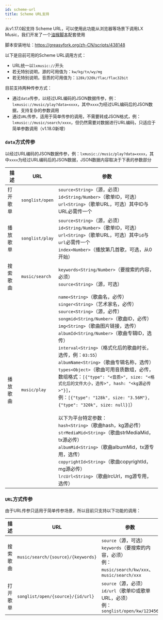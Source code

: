 ```yaml
---
id: scheme-url
title: Scheme URL支持
---
```



从v1.17.0起支持 Scheme URL，可以使用此功能从浏览器等场景下调用LX Music，我们开发了一个[油猴脚本](https://github.com/lyswhut/lx-music-script#readme)配套使用

脚本安装地址：<https://greasyfork.org/zh-CN/scripts/438148>

以下是目前可用的Scheme URL调用方式：

- URL统一以`lxmusic://`开头
- 若无特别说明，源的可用值为：`kw/kg/tx/wy/mg`
- 若无特别说明，音质的可用值为：`128k/320k/flac/flac32bit`

目前支持两种传参方式：

- 通过`data`传参，以经过URL编码的JSON数据传参，例：`lxmusic://music/play?data=xxxx`，其中`xxxx`为经过URL编码后的JSON数据，支持复杂的参数调用
- 通过`URL`传参，适用于简单传参的调用，不需要转成JSON格式，例：`lxmusic://music/search/xxxx`，但仍然需要对数据进行URL编码，只适应于简单参数调用（v1.18.0新增）

### `data`方式传参

以经过URL编码的JSON数据传参，例：`lxmusic://music/play?data=xxxx`，其中`xxxx`为经过URL编码后的JSON数据，JSON数据内容取决于下表的参数部分

| 描述 | URL | 参数
| --- | --- | ---
| 打开歌单 | `songlist/open` | `source<String>`（源，必须）<br />`id<String/Number>`（歌单ID，可选）<br />`url<String>`（歌单URL，可选）其中ID与URL必需传一个
| 播放歌单 | `songlist/play` | `source<String>`（源，必须）<br />`id<String/Number>`（歌单ID，可选）<br />`url<String>`（歌单URL，可选）其中`id`与`url`必需传一个<br />`index<Number>`（播放第几首歌，可选，从0开始）
| 搜索歌曲 | `music/search` | `keywords<String/Number>`（要搜索的内容，必须）<br />`source<String>`（源，可选）
| 播放歌曲 | `music/play` | `name<String>`（歌曲名，必传）<br />`singer<String>`（艺术家名，必传）<br />`source<String>`（源，必传）<br />`songmid<String/Number>`（歌曲ID，必传）<br />`img<String>`（歌曲图片链接，选传）<br />`albumId<String/Number>`（歌曲专辑ID，选传）<br />`interval<String>`（格式化后的歌曲时长，选传，例：`03:55`）<br />`albumName<String>`（歌曲专辑名称，选传）<br />`types<Object>`（歌曲可用音质数组，必传，<br />数组格式：`[{"type": "<音质>", size: "<格式化后的文件大小，选传>", hash: "<kg源必传>"}]`，<br />例：`[{"type": "128k", size: "3.56M"}, {"type": "320k", size: null}]`）<br /><br />以下为平台特定参数：<br />`hash<String>`（歌曲hash，kg源必传）<br />`strMediaMid<String>`（歌曲strMediaMid，tx源必传）<br />`albumMid<String>`（歌曲albumMid，tx源专用，选传）<br />`copyrightId<String>`（歌曲copyrightId，mg源必传）<br />`lrcUrl<String>`（歌曲lrcUrl，mg源专用，选传）

### `URL`方式传参

由于URL传参只适用于简单传参场景，所以目前只支持以下功能的调用：

| 描述 | URL | 参数
| --- | --- | ---
| 搜索歌曲 | `music/search/{source}/{keywords}` | `source`（源，可选）<br />`keywords`（要搜索的内容，必须）<br />例：`music/search/kw/xxx`、`music/search/xxx`
| 打开歌单 | `songlist/open/{source}/{id/url}` | `source`（源，必须）<br />`id/url`（歌单ID或歌单URL，必须）<br />例：`songlist/open/kw/123456`

